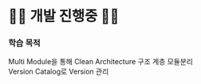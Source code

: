 # 🏃🏻 개발 진행중 🏃🏻

### 학습 목적
Multi Module을 통해 Clean Architecture 구조 계층 모듈분리  
Version Catalog로 Version 관리  
